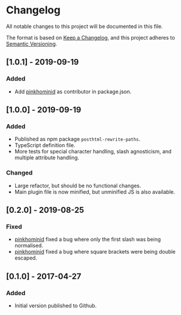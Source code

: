 # Changelog

All notable changes to this project will be documented in this file.

The format is based on [Keep a Changelog](https://keepachangelog.com/en/1.0.0/),
and this project adheres to [Semantic Versioning](https://semver.org/spec/v2.0.0.html).

## [1.0.1] - 2019-09-19

### Added

- Add [pinkhominid](https://github.com/pinkhominid) as contributor in
  package.json.

## [1.0.0] - 2019-09-19

### Added

- Published as npm package `posthtml-rewrite-paths`.
- TypeScript definition file.
- More tests for special character handling, slash agnosticism, and multiple
  attribute handling.

### Changed

- Large refactor, but should be no functional changes.
- Main plugin file is now minified, but unminified JS is also available.

## [0.2.0] - 2019-08-25

### Fixed

- [pinkhominid](https://github.com/pinkhominid) fixed a bug where only the first
  slash was being normalised.
- [pinkhominid](https://github.com/pinkhominid) fixed a bug where square
  brackets were being double escaped.

## [0.1.0] - 2017-04-27

### Added

- Initial version published to Github.

